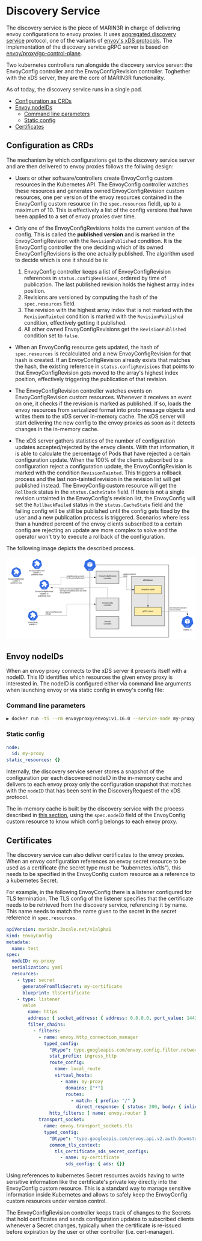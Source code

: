 <!-- omit in toc -->
# Discovery Service

The discovery service is the piece of MARIN3R in charge of delivering envoy configurations to envoy proxies. It uses [aggregated discovery service](https://www.envoyproxy.io/docs/envoy/v1.16.0/api-docs/xds_protocol#aggregated-discovery-service) protocol, one of the variants of [envoy's xDS protocols](https://www.envoyproxy.io/docs/envoy/v1.16.0/api-docs/xds_protocol). The implementation of the discovery service gRPC server is based on [envoy/proxy/go-control-plane](https://github.com/envoyproxy/go-control-plane).

Two kubernetes controllers run alongside the discovery service server: the EnvoyConfig controller and the EnvoyConfigRevision controller. Toghether with the xDS server, they are the core of MARIN3R functionality.

As of today, the discovery service runs in a single pod.

- [Configuration as CRDs](#configuration-as-crds)
- [Envoy nodeIDs](#envoy-nodeids)
  - [Command line parameters](#command-line-parameters)
  - [Static config](#static-config)
- [Certificates](#certificates)

## Configuration as CRDs

The mechanism by which configurations get to the discovery service server and are then delivered to envoy proxies follows the follwing design:

- Users or other software/controllers create EnvoyConfig custom resources in the Kubernetes API. The EnvoyConfig controller watches these resources and generates owned EnvoyConfigRevision custom resources, one per version of the envoy resources contained in the EnvoyConfig custom resource (in the `spec.resources` field), up to a maximum of 10. This is effectively a list of the config versions that have been applied to a set of envoy proxies over time.

- Only one of the EnvoyConfigRevisions holds the current version of the config. This is called the **published version** and is marked in the EnvoyConfigRevision with the `RevisionPublished` condition. It is the EnvoyConfig controller the one deciding which of its owned EnvoyConfigRevisions is the one actually published. The algorithm used to decide which is one it should be is:

    1. EnvoyConfig controller keeps a list of EnvoyConfigRevision references in `status.configRevisions`, ordered by time of publication. The last published revision holds the highest array index position.
    2. Revisions are versioned by computing the hash of the `spec.resources` field.
    3. The revision with the highest array index that is not marked with the `RevisionTainted` condition is marked with the `RevisionPublished` condition, effectively getting it published.
    4. All other owned EnvoyConfigRevisions get the `RevisionPublished` condition set to `false`.

- When an EnvoyConfig resource gets updated, the hash of `spec.resources` is recalculated and a new EnvoyConfigRevision for that hash is created. If an EnvoyConfigRevision already exists that matches the hash, the existing reference in `status.configRevisions` that points to that EnvoyConfigRevision gets moved to the array's highest index position, effectively triggering the publication of that revision.

- The EnvoyConfigRevision controller watches events on EnvoyConfigRevision custom resources. Whenever it receives an event on one, it checks if the revision is marked as published. If so, loads the envoy resources from serizalized format into proto message objects and writes them to the xDS server in-memory cache. The xDS server will start delivering the new config to the envoy proxies as soon as it detects changes in the in-memory cache.

- The xDS server gathers statistics of the number of configuration updates accepted/rejected by the envoy clients. With that information, it is able to calculate the percentage of Pods that have rejected a certain configuration update. When the 100% of the clients subscribed to a configuration reject a configuration update, the EnvoyConfigRevision is marked with the condition `RevisionTainted`. This triggers a rollback process and the last non-tainted revision in the revision list will get published instead. The EnvoyConfig custom resource will get the `Rollback` status in the `status.CacheState` field. If there is not a single revision untainted in the EnvoyConfig's revision list, the EnvoyConfig will set the `RollbackFailed` status in the `status.CacheState` field and the failing config will be still be published until the config gets fixed by the user and a new publication process is triggered. Scenarios where less than a hundred percent of the envoy clients subscribed to a certain config are rejecting an update are more complex to solve and the operator won't try to execute a rollback of the configuration.

The following image depicts the described process.

![Discovery service](discovery-service.svg)

## Envoy nodeIDs

When an envoy proxy connects to the xDS server it presents itself with a nodeID. This ID identifies which resources the given envoy proxy is interested in. The nodeID is configured either via command line arguments when launching envoy or via static config in envoy's config file:

### Command line parameters

```bash
▶ docker run -ti --rm envoyproxy/envoy:v1.16.0 --service-node my-proxy

```

### Static config

```yaml
node:
  id: my-proxy
static_resources: {}
```

Internally, the discovery service server stores a snapshot of the configuration per each discovered nodeID in the in-memory cache and delivers to each envoy proxy only the configuration snapshot that matches with the `nodeID` that has been sent in the DiscoveryRequest of the xDS protocol.

The in-memory cache is built by the discovery service with the process described in [this section](#config-as-crds), using the `spec.nodeID` field of the EnvoyConfig custom resource to know which config belongs to each envoy proxy.

## Certificates

The discovery service can also deliver certificates to the envoy proxies. When an envoy configuration references an envoy secret resource to be used as a certificate (the secret type must be "kubernetes.io/tls"), this needs to be specified in the EnvoyConfig custom resource as a reference to a kubernetes Secret.

For example, in the following EnvoyConfig there is a listener configured for TLS termination. The TLS config of the listener specifies that the certificate needs to be retrieved from the discovery service, referencing it by name. This name needs to match the name given to the secret in the secret reference in `spec.resources`.

```yaml
apiVersion: marin3r.3scale.net/v1alpha1
kind: EnvoyConfig
metadata:
  name: test
spec:
  nodeID: my-proxy
  serialization: yaml
  resources:
    - type: secret
      generateFromTlsSecret: my-certificate
      blueprint: tlsCertificate
    - type: listener
      value
        name: https
        address: { socket_address: { address: 0.0.0.0, port_value: 1443 }}
        filter_chains:
          - filters:
            - name: envoy.http_connection_manager
              typed_config:
                "@type": type.googleapis.com/envoy.config.filter.network.http_connection_manager.v2.HttpConnectionManager
                stat_prefix: ingress_http
                route_config:
                  name: local_route
                  virtual_hosts:
                    - name: my-proxy
                      domains: ["*"]
                      routes:
                        - match: { prefix: "/" }
                          direct_response: { status: 200, body: { inline_string: ok }}
                http_filters: [ name: envoy.router ]
            transport_socket:
              name: envoy.transport_sockets.tls
              typed_config:
                "@type": "type.googleapis.com/envoy.api.v2.auth.DownstreamTlsContext"
                common_tls_context:
                  tls_certificate_sds_secret_configs:
                    - name: my-certificate
                      sds_config: { ads: {}}
```

Using references to kubernetes Secret resources avoids having to write sensitive information like the certificate's private key directly into the EnvoyConfig custom resource. This is a standard way to manage sensitive information inside Kubernetes and allows to safely keep the EnvoyConfig custom resources under version control.

The EnvoyConfigRevision controller keeps track of changes to the Secrets that hold certificates and sends configuration updates to subscribed clients whenever a Secret changes, typically when the certificate is re-issued before expiration by the user or other controller (i.e. cert-manager).
